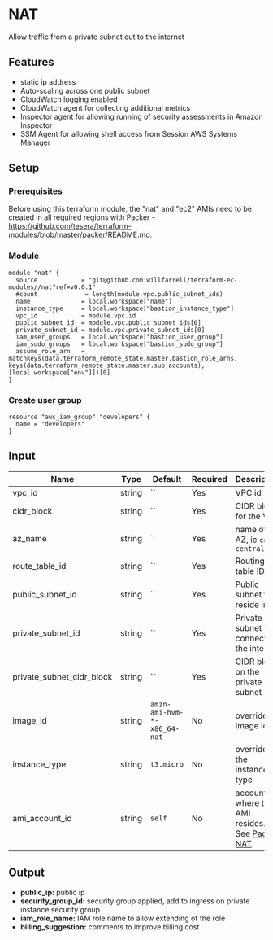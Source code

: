 # NAT
Allow traffic from a private subnet out to the internet

## Features
- static ip address
- Auto-scaling across one public subnet
- CloudWatch logging enabled
- CloudWatch agent for collecting additional metrics
- Inspector agent for allowing running of security assessments in Amazon Inspector
- SSM Agent for allowing shell access from Session AWS Systems Manager

## Setup

### Prerequisites
Before using this terraform module, the "nat" and "ec2" AMIs need to be created in all required regions with Packer - https://github.com/tesera/terraform-modules/blob/master/packer/README.md. 

### Module
```hcl-terraform
module "nat" {
  source            = "git@github.com:willfarrell/terraform-ec-modules//nat?ref=v0.0.1"
  #count             = length(module.vpc.public_subnet_ids)
  name              = local.workspace["name"]
  instance_type     = local.workspace["bastion_instance_type"]
  vpc_id            = module.vpc.id
  public_subnet_id  = module.vpc.public_subnet_ids[0]
  private_subnet_id = module.vpc.private_subnet_ids[0]
  iam_user_groups   = local.workspace["bastion_user_group"]
  iam_sudo_groups   = local.workspace["bastion_sudo_group"]
  assume_role_arn   = matchkeys(data.terraform_remote_state.master.bastion_role_arns, keys(data.terraform_remote_state.master.sub_accounts), [local.workspace["env"]])[0]
}
```

### Create user group
```hcl-terraform
resource "aws_iam_group" "developers" {
  name = "developers"
}
```

## Input

Name                      | Type   | Default                     | Required  | Description
--------------------------|--------|-----------------------------|-----------|-------------
vpc_id                    | string | ``                          | Yes       | VPC id
cidr_block                | string | ``                          | Yes       | CIDR block for the VPC
az_name                   | string | ``                          | Yes       | name of the AZ, ie `ca-central-1a`
route_table_id            | string | ``                          | Yes       | Routing table ID
public_subnet_id          | string | ``                          | Yes       | Public subnet to reside in
private_subnet_id         | string | ``                          | Yes       | Private subnet to connect to the internet
private_subnet_cidr_block | string | ``                          | Yes       | CIDR block on the private subnet
image_id                  | string | `amzn-ami-hvm-*-x86_64-nat` | No        | override image id
instance_type             | string | `t3.micro`                  | No        | override the instance type
ami_account_id            | string | `self`                      | No        | account id where the AMI resides. See [Packer NAT](https://github.com/willfarrell/terraform-ec-modules/tree/master/packer/nat).


## Output
- **public_ip:** public ip
- **security_group_id:** security group applied, add to ingress on private instance security group
- **iam_role_name:** IAM role name to allow extending of the role
- **billing_suggestion:** comments to improve billing cost
